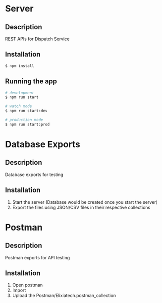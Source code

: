 # Server

## Description

REST APIs for Dispatch Service

## Installation

```bash
$ npm install
```

## Running the app

```bash
# development
$ npm run start

# watch mode
$ npm run start:dev

# production mode
$ npm run start:prod
```

# Database Exports

## Description

Database exports for testing

## Installation

1. Start the server (Database would be created once you start the server)
2. Export the files using JSON/CSV files in their respective collections


# Postman

## Description

Postman exports for API testing

## Installation

1. Open postman
2. Import
3. Upload the Postman/Elixiatech.postman_collection
